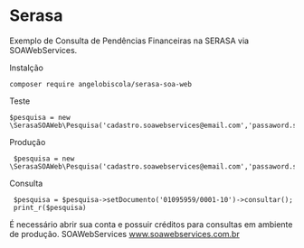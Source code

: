 # Serasa

 Exemplo de Consulta de Pendências Financeiras na SERASA via SOAWebServices.

Instalção

    composer require angelobiscola/serasa-soa-web

Teste

    $pesquisa = new \SerasaSOAWeb\Pesquisa('cadastro.soawebservices@email.com','passaword.soawebservices');
 
Produção

     $pesquisa = new \SerasaSOAWeb\Pesquisa('cadastro.soawebservices@email.com','passaword.soawebservices',true);
 
Consulta
 
     $pesquisa = $pesquisa->setDocumento('01095959/0001-10')->consultar();
     print_r($pesquisa)
 
 É necessário abrir sua conta e possuir créditos para consultas em ambiente de produção.
 SOAWebServices www.soawebservices.com.br
